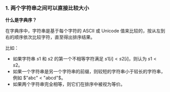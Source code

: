### 1. 两个字符串之间可以直接比较大小

**什么是字典序？**

在字典序中，字符串是基于每个字符的 ASCII 或 Unicode 值来比较的，按从左到右的顺序依次比较字符，直至得出排序结果。

比如：

- 如果字符串 $s1$ 和 $s2$ 的第一个不相等字符满足 $s1[i] < s2[i]$，则认为 $s1 < s2$。  
- 如果一个字符串是另一个字符串的前缀，则较短的字符串小于较长的字符串，例如 $"abc" < "abcd"$。  
- 如果两个字符串完全相等，则它们在排序中被视为等价。

